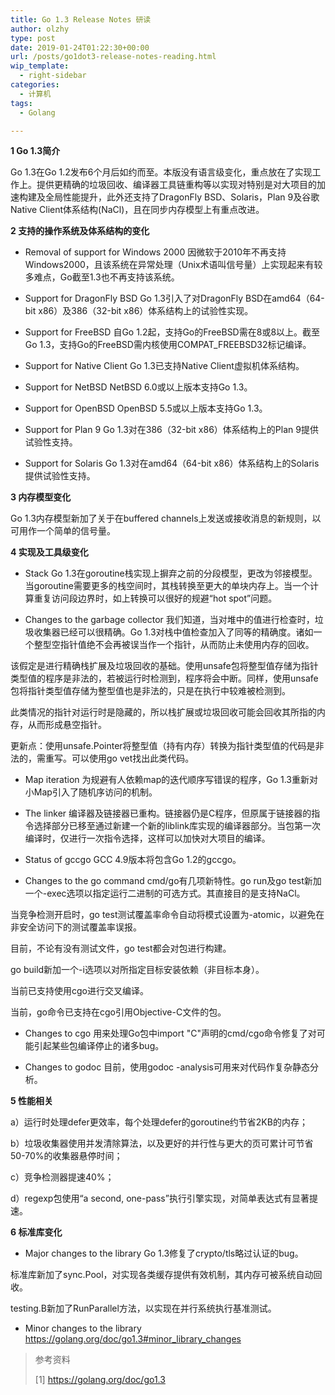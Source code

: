 ```yaml
---
title: Go 1.3 Release Notes 研读
author: olzhy
type: post
date: 2019-01-24T01:22:30+00:00
url: /posts/go1dot3-release-notes-reading.html
wip_template:
  - right-sidebar
categories:
  - 计算机
tags:
  - Golang

---
```

**1 Go 1.3简介**
  
Go 1.3在Go 1.2发布6个月后如约而至。本版没有语言级变化，重点放在了实现工作上。提供更精确的垃圾回收、编译器工具链重构等以实现对特别是对大项目的加速构建及全局性能提升，此外还支持了DragonFly BSD、Solaris，Plan 9及谷歌Native Client体系结构(NaCl)，且在同步内存模型上有重点改进。 

**2 支持的操作系统及体系结构的变化**

  * Removal of support for Windows 2000
因微软于2010年不再支持Windows2000，且该系统在异常处理（Unix术语叫信号量）上实现起来有较多难点，Go截至1.3也不再支持该系统。

  * Support for DragonFly BSD
Go 1.3引入了对DragonFly BSD在amd64（64-bit x86）及386（32-bit x86）体系结构上的试验性实现。

  * Support for FreeBSD
自Go 1.2起，支持Go的FreeBSD需在8或8以上。截至Go 1.3，支持Go的FreeBSD需内核使用COMPAT_FREEBSD32标记编译。

  * Support for Native Client
Go 1.3已支持Native Client虚拟机体系结构。

  * Support for NetBSD
NetBSD 6.0或以上版本支持Go 1.3。

  * Support for OpenBSD
OpenBSD 5.5或以上版本支持Go 1.3。

  * Support for Plan 9
Go 1.3对在386（32-bit x86）体系结构上的Plan 9提供试验性支持。

  * Support for Solaris
Go 1.3对在amd64（64-bit x86）体系结构上的Solaris提供试验性支持。

**3 内存模型变化**
  
Go 1.3内存模型新加了关于在buffered channels上发送或接收消息的新规则，以可用作一个简单的信号量。

**4 实现及工具级变化**

  * Stack
Go 1.3在goroutine栈实现上摒弃之前的分段模型，更改为邻接模型。当goroutine需要更多的栈空间时，其栈转换至更大的单块内存上。当一个计算重复访问段边界时，如上转换可以很好的规避“hot spot”问题。

  * Changes to the garbage collector
我们知道，当对堆中的值进行检查时，垃圾收集器已经可以很精确。Go 1.3对栈中值检查加入了同等的精确度。诸如一个整型空指针值绝不会再被误当作一个指针，从而防止未使用内存的回收。
  
该假定是进行精确栈扩展及垃圾回收的基础。使用unsafe包将整型值存储为指针类型值的程序是非法的，若被运行时检测到，程序将会中断。同样，使用unsafe包将指针类型值存储为整型值也是非法的，只是在执行中较难被检测到。
  
此类情况的指针对运行时是隐藏的，所以栈扩展或垃圾回收可能会回收其所指的内存，从而形成悬空指针。
  
更新点：使用unsafe.Pointer将整型值（持有内存）转换为指针类型值的代码是非法的，需重写。可以使用go vet找出此类代码。

  * Map iteration
为规避有人依赖map的迭代顺序写错误的程序，Go 1.3重新对小Map引入了随机序访问的机制。

  * The linker
编译器及链接器已重构。链接器仍是C程序，但原属于链接器的指令选择部分已移至通过新建一个新的liblink库实现的编译器部分。当包第一次编译时，仅进行一次指令选择，这样可以加快对大项目的编译。

  * Status of gccgo
GCC 4.9版本将包含Go 1.2的gccgo。

  * Changes to the go command
cmd/go有几项新特性。go run及go test新加一个-exec选项以指定运行二进制的可选方式。其直接目的是支持NaCl。
  
当竞争检测开启时，go test测试覆盖率命令自动将模式设置为-atomic，以避免在非安全访问下的测试覆盖率误报。
  
目前，不论有没有测试文件，go test都会对包进行构建。
  
go build新加一个-i选项以对所指定目标安装依赖（非目标本身）。
  
当前已支持使用cgo进行交叉编译。
  
当前，go命令已支持在cgo引用Objective-C文件的包。

  * Changes to cgo
用来处理Go包中import "C"声明的cmd/cgo命令修复了对可能引起某些包编译停止的诸多bug。

  * Changes to godoc
目前，使用godoc -analysis可用来对代码作复杂静态分析。

**5 性能相关**
  
a）运行时处理defer更效率，每个处理defer的goroutine约节省2KB的内存；
  
b）垃圾收集器使用并发清除算法，以及更好的并行性与更大的页可累计可节省50-70%的收集器悬停时间；
  
c）竞争检测器提速40%；
  
d）regexp包使用“a second, one-pass”执行引擎实现，对简单表达式有显著提速。

**6 标准库变化**

  * Major changes to the library
Go 1.3修复了crypto/tls略过认证的bug。
  
标准库新加了sync.Pool，对实现各类缓存提供有效机制，其内存可被系统自动回收。
  
testing.B新加了RunParallel方法，以实现在并行系统执行基准测试。

  * Minor changes to the library
<a href="https://golang.org/doc/go1.3#minor_library_changes" target="blank">https://golang.org/doc/go1.3#minor_library_changes</a>

> 参考资料
>
> [1]&nbsp;<a href="https://golang.org/doc/go1.3" target="blank">https://golang.org/doc/go1.3</a>
